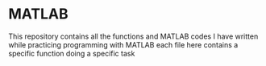 # MATLAB
This repository contains all the functions and MATLAB codes I have written while practicing programming with MATLAB
each file here contains a specific function doing a specific task 
